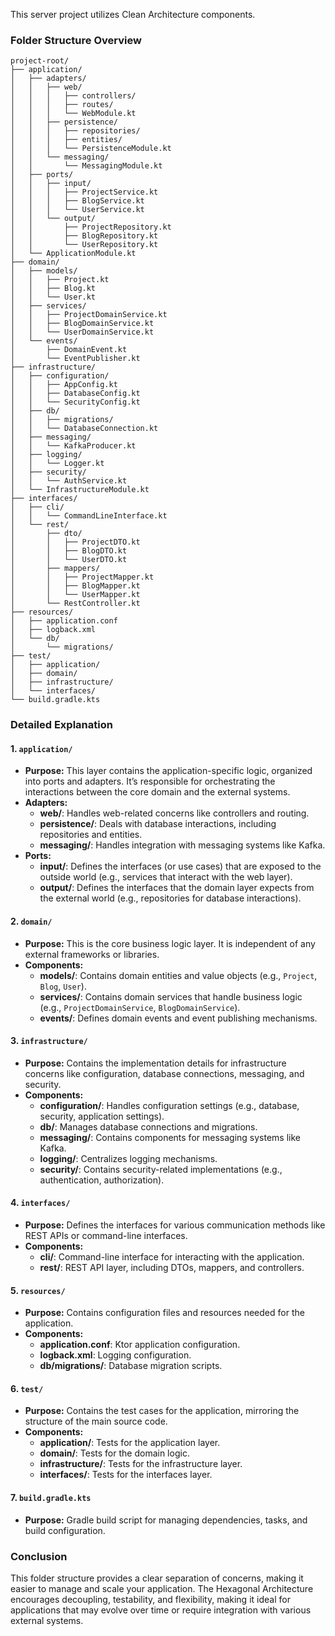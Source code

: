 This server project utilizes Clean Architecture components.

### **Folder Structure Overview**

```
project-root/
├── application/
│   ├── adapters/
│   │   ├── web/
│   │   │   ├── controllers/
│   │   │   ├── routes/
│   │   │   └── WebModule.kt
│   │   ├── persistence/
│   │   │   ├── repositories/
│   │   │   ├── entities/
│   │   │   └── PersistenceModule.kt
│   │   └── messaging/
│   │       └── MessagingModule.kt
│   ├── ports/
│   │   ├── input/
│   │   │   ├── ProjectService.kt
│   │   │   ├── BlogService.kt
│   │   │   └── UserService.kt
│   │   └── output/
│   │       ├── ProjectRepository.kt
│   │       ├── BlogRepository.kt
│   │       └── UserRepository.kt
│   └── ApplicationModule.kt
├── domain/
│   ├── models/
│   │   ├── Project.kt
│   │   ├── Blog.kt
│   │   └── User.kt
│   ├── services/
│   │   ├── ProjectDomainService.kt
│   │   ├── BlogDomainService.kt
│   │   └── UserDomainService.kt
│   └── events/
│       ├── DomainEvent.kt
│       └── EventPublisher.kt
├── infrastructure/
│   ├── configuration/
│   │   ├── AppConfig.kt
│   │   ├── DatabaseConfig.kt
│   │   └── SecurityConfig.kt
│   ├── db/
│   │   ├── migrations/
│   │   └── DatabaseConnection.kt
│   ├── messaging/
│   │   └── KafkaProducer.kt
│   ├── logging/
│   │   └── Logger.kt
│   ├── security/
│   │   └── AuthService.kt
│   └── InfrastructureModule.kt
├── interfaces/
│   ├── cli/
│   │   └── CommandLineInterface.kt
│   └── rest/
│       ├── dto/
│       │   ├── ProjectDTO.kt
│       │   ├── BlogDTO.kt
│       │   └── UserDTO.kt
│       ├── mappers/
│       │   ├── ProjectMapper.kt
│       │   ├── BlogMapper.kt
│       │   └── UserMapper.kt
│       └── RestController.kt
├── resources/
│   ├── application.conf
│   ├── logback.xml
│   └── db/
│       └── migrations/
├── test/
│   ├── application/
│   ├── domain/
│   ├── infrastructure/
│   └── interfaces/
└── build.gradle.kts
```

### **Detailed Explanation**

#### **1. `application/`**
- **Purpose:** This layer contains the application-specific logic, organized into ports and adapters. It’s responsible for orchestrating the interactions between the core domain and the external systems.
- **Adapters:**
    - **web/**: Handles web-related concerns like controllers and routing.
    - **persistence/**: Deals with database interactions, including repositories and entities.
    - **messaging/**: Handles integration with messaging systems like Kafka.
- **Ports:**
    - **input/**: Defines the interfaces (or use cases) that are exposed to the outside world (e.g., services that interact with the web layer).
    - **output/**: Defines the interfaces that the domain layer expects from the external world (e.g., repositories for database interactions).

#### **2. `domain/`**
- **Purpose:** This is the core business logic layer. It is independent of any external frameworks or libraries.
- **Components:**
    - **models/**: Contains domain entities and value objects (e.g., `Project`, `Blog`, `User`).
    - **services/**: Contains domain services that handle business logic (e.g., `ProjectDomainService`, `BlogDomainService`).
    - **events/**: Defines domain events and event publishing mechanisms.

#### **3. `infrastructure/`**
- **Purpose:** Contains the implementation details for infrastructure concerns like configuration, database connections, messaging, and security.
- **Components:**
    - **configuration/**: Handles configuration settings (e.g., database, security, application settings).
    - **db/**: Manages database connections and migrations.
    - **messaging/**: Contains components for messaging systems like Kafka.
    - **logging/**: Centralizes logging mechanisms.
    - **security/**: Contains security-related implementations (e.g., authentication, authorization).

#### **4. `interfaces/`**
- **Purpose:** Defines the interfaces for various communication methods like REST APIs or command-line interfaces.
- **Components:**
    - **cli/**: Command-line interface for interacting with the application.
    - **rest/**: REST API layer, including DTOs, mappers, and controllers.

#### **5. `resources/`**
- **Purpose:** Contains configuration files and resources needed for the application.
- **Components:**
    - **application.conf**: Ktor application configuration.
    - **logback.xml**: Logging configuration.
    - **db/migrations/**: Database migration scripts.

#### **6. `test/`**
- **Purpose:** Contains the test cases for the application, mirroring the structure of the main source code.
- **Components:**
    - **application/**: Tests for the application layer.
    - **domain/**: Tests for the domain logic.
    - **infrastructure/**: Tests for the infrastructure layer.
    - **interfaces/**: Tests for the interfaces layer.

#### **7. `build.gradle.kts`**
- **Purpose:** Gradle build script for managing dependencies, tasks, and build configuration.

### **Conclusion**
This folder structure provides a clear separation of concerns, making it easier to manage and scale your application. The Hexagonal Architecture encourages decoupling, testability, and flexibility, making it ideal for applications that may evolve over time or require integration with various external systems.
